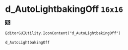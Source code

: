 # d_AutoLightbakingOff `16x16`
<img src="/img/d_AutoLightbakingOff.png" width=16 height=16>

``` CSharp
EditorGUIUtility.IconContent("d_AutoLightbakingOff")
```
```
d_AutoLightbakingOff
```
